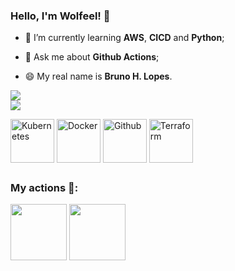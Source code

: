 ### Hello, I'm Wolfeel! 🐺

<div align="left">
  
  - 🌱 I’m currently learning **AWS**, **CICD** and **Python**;

  - 💬 Ask me about **Github Actions**;

  - 😄 My real name is **Bruno H. Lopes**.

  <img src="https://github-readme-stats.vercel.app/api?username=wolfeel13&show_icons=true&count_private=true&theme=aura_dark&bg_color=00000000&icon_color=ff4646&title_color=ff4646&card_width=600"><br>
  <img src="https://github-readme-stats.vercel.app/api/top-langs?username=wolfeel13&show_icons=true&count_private=true&theme=aura_dark&bg_color=00000000&icon_color=ff4646&title_color=ff4646&layout=compact&hide_border=false&card_width=600">

  <img align="center" height="70px" alt="Kubernetes" src="https://cdn.jsdelivr.net/gh/devicons/devicon/icons/kubernetes/kubernetes-plain.svg" />
  <img align="center" height="70px" alt="Docker" src="https://cdn.jsdelivr.net/gh/devicons/devicon/icons/docker/docker-plain.svg" />
  <img align="center" height="70px" alt="Github" src="https://cdn.jsdelivr.net/gh/devicons/devicon/icons/github/github-original.svg" />
  <img align="center" height="70px" alt="Terraform" src="https://cdn.jsdelivr.net/gh/devicons/devicon/icons/terraform/terraform-original.svg" />
  

</div>  

##

### My **actions** 🧩:

<div>
  <img height="90px" src="https://github-readme-stats.vercel.app/api/pin/?username=bk-lopes&repo=helloworld-js-action&show_icons=true&count_private=true&theme=aura_dark&bg_color=00000000&icon_color=ff4646&title_color=ff4646" />
  <img height="90px" src="https://github-readme-stats.vercel.app/api/pin/?username=bk-lopes&repo=hello-world-action&show_icons=true&count_private=true&theme=aura_dark&bg_color=00000000&icon_color=ff4646&title_color=ff4646" />
</div>
